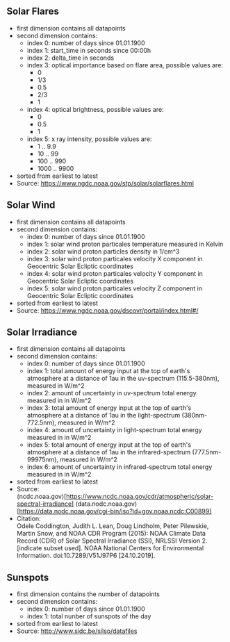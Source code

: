 ## Solar Flares
- first dimension contains all datapoints
- second dimension contains:
  - index 0: number of days since 01.01.1900
  - index 1: start_time in seconds since 00:00h
  - index 2: delta_time in seconds
  - index 3: optical importance based on flare area, possible values are:
      - 0
      - 1/3
      - 0.5
      - 2/3
      - 1
  - index 4: optical brightness, possible values are:
      - 0
      - 0.5
      - 1
  - index 5: x ray intensity, possible values are:
      - 1 .. 9.9
      - 10 .. 99
      - 100 .. 990
      - 1000 .. 9900
- sorted from earliest to latest
- Source: https://www.ngdc.noaa.gov/stp/solar/solarflares.html

## Solar Wind
- first dimension contains all datapoints
- second dimension contains:
  - index 0: number of days since 01.01.1900
  - index 1: solar wind proton particales temperature measured in Kelvin
  - index 2: solar wind proton particles density in 1/cm^3
  - index 3: solar wind proton particales velocity X component in Geocentric Solar Ecliptic coordinates
  - index 4: solar wind proton particales velocity Y component in Geocentric Solar Ecliptic coordinates
  - index 5: solar wind proton particales velocity Z component in Geocentric Solar Ecliptic coordinates
- sorted from earliest to latest
- Source: https://www.ngdc.noaa.gov/dscovr/portal/index.html#/

## Solar Irradiance
- first dimension contains all datapoints
- second dimension contains:
  - index 0: number of days since 01.01.1900
  - index 1: total amount of energy input at the top of earth's atmosphere
             at a distance of 1au in the uv-spectrum (115.5-380nm), measured
             in W/m^2
  - index 2: amount of uncertainty in uv-spectrum total energy measured in
             in W/m^2
  - index 3: total amount of energy input at the top of earth's atmosphere
             at a distance of 1au in the light-spectrum (380nm-772.5nm), measured
             in W/m^2
  - index 4: amount of uncertainty in light-spectrum total energy measured in
             in W/m^2
  - index 5: total amount of energy input at the top of earth's atmosphere
             at a distance of 1au in the infrared-spectrum (777.5nm-99975nm), measured
             in W/m^2
  - index 6: amount of uncertainty in infrared-spectrum total energy measured in
             in W/m^2
- sorted from earliest to latest
- Source:  
        (ncdc.noaa.gov)[https://www.ncdc.noaa.gov/cdr/atmospheric/solar-spectral-irradiance]
        (data.nodc.noaa.gov)[https://data.nodc.noaa.gov/cgi-bin/iso?id=gov.noaa.ncdc:C00899]
- Citation:  
    Odele Coddington, Judith L. Lean, Doug Lindholm, Peter Pilewskie, Martin Snow, and NOAA CDR Program (2015): NOAA Climate Data Record (CDR) of Solar Spectral Irradiance (SSI), NRLSSI Version 2. [indicate subset used]. NOAA National Centers for Environmental Information. doi:10.7289/V51J97P6 [24.10.2019].

## Sunspots
- first dimension contains the number of datapoints
- second dimension contains:
  - index 0: number of days since 01.01.1900
  - index 1: total nunber of sunspots of the day
- sorted from earliest to latest
- Source: http://www.sidc.be/silso/datafiles
